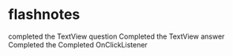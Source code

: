 # flashnotes
completed the TextView question
Completed the TextView answer
Completed the Completed OnClickListener

